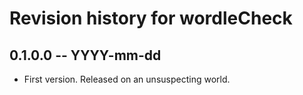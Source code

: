 # Revision history for wordleCheck

## 0.1.0.0 -- YYYY-mm-dd

* First version. Released on an unsuspecting world.
